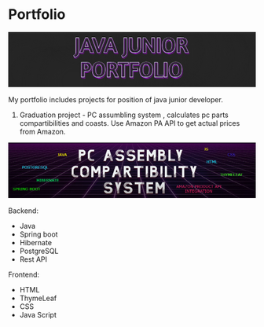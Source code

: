 # Portfolio

<img src = "pf.png"></img>


My portfolio includes projects for position of java junior developer.

1. Graduation project - PC assumbling system , calculates pc parts compartibilities and coasts.
   Use Amazon PA API to get actual prices from Amazon.
   
<img src = "PCASS.png"></img>

Backend:

   - Java
   - Spring boot
   - Hibernate
   - PostgreSQL
   - Rest API

Frontend:
  
   - HTML
   - ThymeLeaf
   - CSS
   - Java Script
